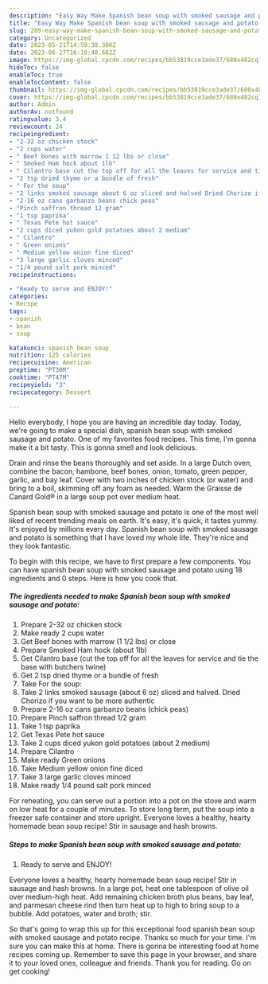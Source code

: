 ```yaml
---
description: "Easy Way Make Spanish bean soup with smoked sausage and potato the Delicious"
title: "Easy Way Make Spanish bean soup with smoked sausage and potato the Delicious"
slug: 289-easy-way-make-spanish-bean-soup-with-smoked-sausage-and-potato-the-delicious
category: Uncategorized
date: 2023-05-21T14:59:38.306Z
date: 2023-06-27T16:10:48.682Z
image: https://img-global.cpcdn.com/recipes/bb53819cce3ade37/680x482cq70/spanish-bean-soup-with-smoked-sausage-and-potato-recipe-main-photo.jpg
hideToc: false
enableToc: true
enableTocContent: false
thumbnail: https://img-global.cpcdn.com/recipes/bb53819cce3ade37/680x482cq70/spanish-bean-soup-with-smoked-sausage-and-potato-recipe-main-photo.jpg
cover: https://img-global.cpcdn.com/recipes/bb53819cce3ade37/680x482cq70/spanish-bean-soup-with-smoked-sausage-and-potato-recipe-main-photo.jpg
author: Admin
authorAv: notfound
ratingvalue: 3.4
reviewcount: 24
recipeingredient:
- "2-32 oz chicken stock"
- "2 cups water"
- " Beef bones with marrow 1 12 lbs or close"
- " Smoked Ham hock about 1lb"
- " Cilantro base cut the top off for all the leaves for service and tie the base with butchers twine"
- "2 tsp dried thyme or a bundle of fresh"
- " For the soup"
- "2 links smoked sausage about 6 oz sliced and halved Dried Chorizo if you want to be more authentic"
- "2-16 oz cans garbanzo beans chick peas"
- "Pinch saffron thread 12 gram"
- "1 tsp paprika"
- " Texas Pete hot sauce"
- "2 cups diced yukon gold potatoes about 2 medium"
- " Cilantro"
- " Green onions"
- " Medium yellow onion fine diced"
- "3 large garlic cloves minced"
- "1/4 pound salt pork minced"
recipeinstructions:

- "Ready to serve and ENJOY!"
categories:
- Recipe
tags:
- spanish
- bean
- soup

katakunci: spanish bean soup 
nutrition: 125 calories
recipecuisine: American
preptime: "PT30M"
cooktime: "PT47M"
recipeyield: "3"
recipecategory: Dessert

---
```



Hello everybody, I hope you are having an incredible day today. Today, we're going to make a special dish, spanish bean soup with smoked sausage and potato. One of my favorites food recipes. This time, I'm gonna make it a bit tasty. This is gonna smell and look delicious.

Drain and rinse the beans thoroughly and set aside. In a large Dutch oven, combine the bacon, hambone, beef bones, onion, tomato, green pepper, garlic, and bay leaf. Cover with two inches of chicken stock (or water) and bring to a boil, skimming off any foam as needed. Warm the Graisse de Canard Gold® in a large soup pot over medium heat.

Spanish bean soup with smoked sausage and potato is one of the most well liked of recent trending meals on earth. It's easy, it's quick, it tastes yummy. It's enjoyed by millions every day. Spanish bean soup with smoked sausage and potato is something that I have loved my whole life. They're nice and they look fantastic.


To begin with this recipe, we have to first prepare a few components. You can have spanish bean soup with smoked sausage and potato using 18 ingredients and 0 steps. Here is how you cook that.

<!--inarticleads1-->

##### The ingredients needed to make Spanish bean soup with smoked sausage and potato:

1. Prepare 2-32 oz chicken stock
1. Make ready 2 cups water
1. Get  Beef bones with marrow (1 1/2 lbs) or close
1. Prepare  Smoked Ham hock (about 1lb)
1. Get  Cilantro base (cut the top off for all the leaves for service and tie the base with butchers twine)
1. Get 2 tsp dried thyme or a bundle of fresh
1. Take  For the soup:
1. Take 2 links smoked sausage (about 6 oz) sliced and halved. Dried Chorizo if you want to be more authentic
1. Prepare 2-16 oz cans garbanzo beans (chick peas)
1. Prepare Pinch saffron thread 1/2 gram
1. Take 1 tsp paprika
1. Get  Texas Pete hot sauce
1. Take 2 cups diced yukon gold potatoes (about 2 medium)
1. Prepare  Cilantro
1. Make ready  Green onions
1. Take  Medium yellow onion fine diced
1. Take 3 large garlic cloves minced
1. Make ready 1/4 pound salt pork minced


For reheating, you can serve out a portion into a pot on the stove and warm on low heat for a couple of minutes. To store long term, put the soup into a freezer safe container and store upright. Everyone loves a healthy, hearty homemade bean soup recipe! Stir in sausage and hash browns. 

<!--inarticleads2-->

##### Steps to make Spanish bean soup with smoked sausage and potato:


1. Ready to serve and ENJOY!

Everyone loves a healthy, hearty homemade bean soup recipe! Stir in sausage and hash browns. In a large pot, heat one tablespoon of olive oil over medium-high heat. Add remaining chicken broth plus beans, bay leaf, and parmesan cheese rind then turn heat up to high to bring soup to a bubble. Add potatoes, water and broth; stir. 

So that's going to wrap this up for this exceptional food spanish bean soup with smoked sausage and potato recipe. Thanks so much for your time. I'm sure you can make this at home. There is gonna be interesting food at home recipes coming up. Remember to save this page in your browser, and share it to your loved ones, colleague and friends. Thank you for reading. Go on get cooking!

